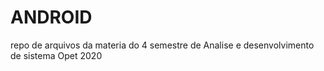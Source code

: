 # ANDROID
repo de arquivos da materia do 4 semestre de Analise e desenvolvimento de sistema Opet 2020
